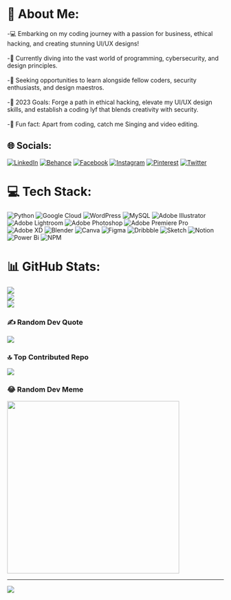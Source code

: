 # 💫 About Me:
-💻 Embarking on my coding journey with a passion for business, ethical hacking, and creating stunning UI/UX designs!<br><br>-🚀 Currently diving into the vast world of programming, cybersecurity, and design principles.<br><br>-🤝 Seeking opportunities to learn alongside fellow coders, security enthusiasts, and design maestros.<br><br>-🎯 2023 Goals: Forge a path in ethical hacking, elevate my UI/UX design skills, and establish a coding lyf that blends creativity with security.<br><br>-🎨 Fun fact: Apart from coding, catch me Singing and video editing.


## 🌐 Socials:
[![LinkedIn](https://img.shields.io/badge/LinkedIn-%230077B5.svg?logo=linkedin&logoColor=white)](https://linkedin.com/in/https://www.linkedin.com/in/nandigama-prashanth-kumar/) 
[![Behance](https://img.shields.io/badge/Behance-1769ff?logo=behance&logoColor=white)](https://behance.net/https://www.behance.net/prashanjohnson) [![Facebook](https://img.shields.io/badge/Facebook-%231877F2.svg?logo=Facebook&logoColor=white)](https://facebook.com/https://www.facebook.com/johnson.prashanth.16/) [![Instagram](https://img.shields.io/badge/Instagram-%23E4405F.svg?logo=Instagram&logoColor=white)](https://instagram.com/https://www.instagram.com/chloejohnson_pvt/) [![Pinterest](https://img.shields.io/badge/Pinterest-%23E60023.svg?logo=Pinterest&logoColor=white)](https://pinterest.com/https://in.pinterest.com/johnsonprashanth48/) [![Twitter](https://img.shields.io/badge/Twitter-%231DA1F2.svg?logo=Twitter&logoColor=white)](https://twitter.com/https://twitter.com/Jps5R5) 

# 💻 Tech Stack:
![Python](https://img.shields.io/badge/python-3670A0?style=for-the-badge&logo=python&logoColor=ffdd54) ![Google Cloud](https://img.shields.io/badge/GoogleCloud-%234285F4.svg?style=for-the-badge&logo=google-cloud&logoColor=white) ![WordPress](https://img.shields.io/badge/WordPress-%23117AC9.svg?style=for-the-badge&logo=WordPress&logoColor=white) ![MySQL](https://img.shields.io/badge/mysql-%2300000f.svg?style=for-the-badge&logo=mysql&logoColor=white) ![Adobe Illustrator](https://img.shields.io/badge/adobe%20illustrator-%23FF9A00.svg?style=for-the-badge&logo=adobe%20illustrator&logoColor=white) ![Adobe Lightroom](https://img.shields.io/badge/Adobe%20Lightroom-31A8FF.svg?style=for-the-badge&logo=Adobe%20Lightroom&logoColor=white) ![Adobe Photoshop](https://img.shields.io/badge/adobe%20photoshop-%2331A8FF.svg?style=for-the-badge&logo=adobe%20photoshop&logoColor=white) ![Adobe Premiere Pro](https://img.shields.io/badge/Adobe%20Premiere%20Pro-9999FF.svg?style=for-the-badge&logo=Adobe%20Premiere%20Pro&logoColor=white) ![Adobe XD](https://img.shields.io/badge/Adobe%20XD-470137?style=for-the-badge&logo=Adobe%20XD&logoColor=#FF61F6) ![Blender](https://img.shields.io/badge/blender-%23F5792A.svg?style=for-the-badge&logo=blender&logoColor=white) ![Canva](https://img.shields.io/badge/Canva-%2300C4CC.svg?style=for-the-badge&logo=Canva&logoColor=white) ![Figma](https://img.shields.io/badge/figma-%23F24E1E.svg?style=for-the-badge&logo=figma&logoColor=white) ![Dribbble](https://img.shields.io/badge/Dribbble-EA4C89?style=for-the-badge&logo=dribbble&logoColor=white) ![Sketch](https://img.shields.io/badge/Sketch-FFB387?style=for-the-badge&logo=sketch&logoColor=black) ![Notion](https://img.shields.io/badge/Notion-%23000000.svg?style=for-the-badge&logo=notion&logoColor=white) ![Power Bi](https://img.shields.io/badge/power_bi-F2C811?style=for-the-badge&logo=powerbi&logoColor=black) ![NPM](https://img.shields.io/badge/NPM-%23CB3837.svg?style=for-the-badge&logo=npm&logoColor=white)
# 📊 GitHub Stats:
![](https://github-readme-stats.vercel.app/api?username=nandigamaprashanthkumar&theme=highcontrast&hide_border=true&include_all_commits=false&count_private=true)<br/>
![](https://github-readme-streak-stats.herokuapp.com/?user=nandigamaprashanthkumar&theme=highcontrast&hide_border=true)<br/>
![](https://github-readme-stats.vercel.app/api/top-langs/?username=nandigamaprashanthkumar&theme=highcontrast&hide_border=true&include_all_commits=false&count_private=true&layout=compact)

### ✍️ Random Dev Quote
![](https://quotes-github-readme.vercel.app/api?type=horizontal&theme=radical)

### 🔝 Top Contributed Repo
![](https://github-contributor-stats.vercel.app/api?username=nandigamaprashanthkumar&limit=5&theme=juicyfresh&combine_all_yearly_contributions=true)

### 😂 Random Dev Meme
<img src='https://randommeme-five.vercel.app/' style="height: 400px;"/>

---
[![](https://visitcount.itsvg.in/api?id=nandigamaprashanthkumar&icon=5&color=2)](https://visitcount.itsvg.in)

<!-- Proudly created with GPRM ( https://gprm.itsvg.in ) -->
